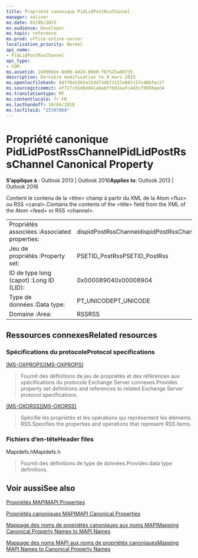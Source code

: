 ```yaml
---
title: Propriété canonique PidLidPostRssChannel
manager: soliver
ms.date: 03/09/2015
ms.audience: Developer
ms.topic: reference
ms.prod: office-online-server
localization_priority: Normal
api_name:
- PidLidPostRssChannel
api_type:
- COM
ms.assetid: 249966ee-0d00-4d2d-89b0-fb7525a89735
description: Dernière modification le 9 mars 2015
ms.openlocfilehash: 84ff8a5303a15dd73d8f3157a087c57c486fec27
ms.sourcegitcommit: ef717c65d8dd41ababffb01eafc443c79950aed4
ms.translationtype: MT
ms.contentlocale: fr-FR
ms.lasthandoff: 10/04/2018
ms.locfileid: "25397869"
---
```

# <a name="pidlidpostrsschannel-canonical-property"></a><span data-ttu-id="4e473-103">Propriété canonique PidLidPostRssChannel</span><span class="sxs-lookup"><span data-stu-id="4e473-103">PidLidPostRssChannel Canonical Property</span></span>

  
  
<span data-ttu-id="4e473-104">**S’applique à** : Outlook 2013 | Outlook 2016</span><span class="sxs-lookup"><span data-stu-id="4e473-104">**Applies to**: Outlook 2013 | Outlook 2016</span></span> 
  
<span data-ttu-id="4e473-105">Contient le contenu de la \<titre\> champ à partir du XML de la Atom \<flux\> ou RSS \<canal\>.</span><span class="sxs-lookup"><span data-stu-id="4e473-105">Contains the contents of the \<title\> field from the XML of the Atom \<feed\> or RSS \<channel\>.</span></span>
  
|||
|:-----|:-----|
|<span data-ttu-id="4e473-106">Propriétés associées :</span><span class="sxs-lookup"><span data-stu-id="4e473-106">Associated properties:</span></span>  <br/> |<span data-ttu-id="4e473-107">dispidPostRssChannel</span><span class="sxs-lookup"><span data-stu-id="4e473-107">dispidPostRssChannel</span></span>  <br/> |
|<span data-ttu-id="4e473-108">Jeu de propriétés :</span><span class="sxs-lookup"><span data-stu-id="4e473-108">Property set:</span></span>  <br/> |<span data-ttu-id="4e473-109">PSETID_PostRss</span><span class="sxs-lookup"><span data-stu-id="4e473-109">PSETID_PostRss</span></span>  <br/> |
|<span data-ttu-id="4e473-110">ID de type long (capot) :</span><span class="sxs-lookup"><span data-stu-id="4e473-110">Long ID (LID):</span></span>  <br/> |<span data-ttu-id="4e473-111">0x00008904</span><span class="sxs-lookup"><span data-stu-id="4e473-111">0x00008904</span></span>  <br/> |
|<span data-ttu-id="4e473-112">Type de données :</span><span class="sxs-lookup"><span data-stu-id="4e473-112">Data type:</span></span>  <br/> |<span data-ttu-id="4e473-113">PT_UNICODE</span><span class="sxs-lookup"><span data-stu-id="4e473-113">PT_UNICODE</span></span>  <br/> |
|<span data-ttu-id="4e473-114">Domaine :</span><span class="sxs-lookup"><span data-stu-id="4e473-114">Area:</span></span>  <br/> |<span data-ttu-id="4e473-115">RSS</span><span class="sxs-lookup"><span data-stu-id="4e473-115">RSS</span></span>  <br/> |
   
## <a name="related-resources"></a><span data-ttu-id="4e473-116">Ressources connexes</span><span class="sxs-lookup"><span data-stu-id="4e473-116">Related resources</span></span>

### <a name="protocol-specifications"></a><span data-ttu-id="4e473-117">Spécifications du protocole</span><span class="sxs-lookup"><span data-stu-id="4e473-117">Protocol specifications</span></span>

<span data-ttu-id="4e473-118">[[MS-OXPROPS]](https://msdn.microsoft.com/library/f6ab1613-aefe-447d-a49c-18217230b148%28Office.15%29.aspx)</span><span class="sxs-lookup"><span data-stu-id="4e473-118">[[MS-OXPROPS] ](https://msdn.microsoft.com/library/f6ab1613-aefe-447d-a49c-18217230b148%28Office.15%29.aspx)</span></span>
  
> <span data-ttu-id="4e473-119">Fournit des définitions de jeu de propriétés et des références aux spécifications du protocole Exchange Server connexes.</span><span class="sxs-lookup"><span data-stu-id="4e473-119">Provides property set definitions and references to related Exchange Server protocol specifications.</span></span>
    
<span data-ttu-id="4e473-120">[[MS-OXORSS]](https://msdn.microsoft.com/library/53bc9634-0040-4b5a-aecd-29781d826009%28Office.15%29.aspx)</span><span class="sxs-lookup"><span data-stu-id="4e473-120">[[MS-OXORSS]](https://msdn.microsoft.com/library/53bc9634-0040-4b5a-aecd-29781d826009%28Office.15%29.aspx)</span></span>
  
> <span data-ttu-id="4e473-121">Spécifie les propriétés et les opérations qui représentent les éléments RSS.</span><span class="sxs-lookup"><span data-stu-id="4e473-121">Specifies the properties and operations that represent RSS items.</span></span>
    
### <a name="header-files"></a><span data-ttu-id="4e473-122">Fichiers d’en-tête</span><span class="sxs-lookup"><span data-stu-id="4e473-122">Header files</span></span>

<span data-ttu-id="4e473-123">Mapidefs.h</span><span class="sxs-lookup"><span data-stu-id="4e473-123">Mapidefs.h</span></span>
  
> <span data-ttu-id="4e473-124">Fournit des définitions de type de données.</span><span class="sxs-lookup"><span data-stu-id="4e473-124">Provides data type definitions.</span></span>
    
## <a name="see-also"></a><span data-ttu-id="4e473-125">Voir aussi</span><span class="sxs-lookup"><span data-stu-id="4e473-125">See also</span></span>



[<span data-ttu-id="4e473-126">Propriétés MAPI</span><span class="sxs-lookup"><span data-stu-id="4e473-126">MAPI Properties</span></span>](mapi-properties.md)
  
[<span data-ttu-id="4e473-127">Propriétés canoniques MAPI</span><span class="sxs-lookup"><span data-stu-id="4e473-127">MAPI Canonical Properties</span></span>](mapi-canonical-properties.md)
  
[<span data-ttu-id="4e473-128">Mappage des noms de propriétés canoniques aux noms MAPI</span><span class="sxs-lookup"><span data-stu-id="4e473-128">Mapping Canonical Property Names to MAPI Names</span></span>](mapping-canonical-property-names-to-mapi-names.md)
  
[<span data-ttu-id="4e473-129">Mappage des noms MAPI aux noms de propriétés canoniques</span><span class="sxs-lookup"><span data-stu-id="4e473-129">Mapping MAPI Names to Canonical Property Names</span></span>](mapping-mapi-names-to-canonical-property-names.md)

